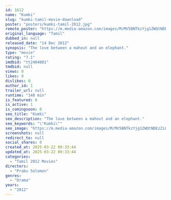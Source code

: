 ```yaml
---
id: 1612
name: "Kumki"
slug: "kumki-tamil-movie-download"
poster: "posters/kumki-tamil-2012.jpg"
remote_poster: "https://m.media-amazon.com/images/M/MV5BNTkzYjg1ZWQtNDEzZi00ZjJmLTkwZjEtNTU5ZTQ1YjdiYmY1XkEyXkFqcGdeQXVyMTEzNzg0Mjkx._V1_SX300.jpg"
original_language: "Tamil"
dubbed_in: null
released_date: "14 Dec 2012"
synopsis: "The love between a mahout and an elephant."
type: "movie"
rating: "7.1"
imdbid: "tt2404801"
tmdbid: null
views: 0
likes: 0
dislikes: 0
author_id: 1
trailer_url: null
runtime: "148 min"
is_featured: 0
is_active: 1
is_comingsoon: 0
seo_title: "Kumki"
seo_description: "The love between a mahout and an elephant."
seo_keywords: "\"Kumki\""
seo_image: "https://m.media-amazon.com/images/M/MV5BNTkzYjg1ZWQtNDEzZi00ZjJmLTkwZjEtNTU5ZTQ1YjdiYmY1XkEyXkFqcGdeQXVyMTEzNzg0Mjkx._V1_SX300.jpg"
screenshots: null
redirect_to: null
social_shares: 0
created_at: 2025-03-22 09:33:44
updated_at: 2025-03-22 09:33:44
categories:
  - "Tamil 2012 Movies"
directors:
  - "Prabu Solomon"
genres:
  - "Drama"
years:
  - "2012"
---
```


